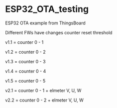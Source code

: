 # ESP32_OTA_testing
ESP32 OTA example from ThingsBoard

Different FWs have changes counter reset threshold

v1.1 = counter 0 - 1

v1.2 = counter 0 - 2

v1.3 = counter 0 - 3

v1.4 = counter 0 - 4

v1.5 = counter 0 - 5

v2.1 = counter 0 - 1 + elmeter V, U, W

v2.2 = counter 0 - 2 + elmeter V, U, W
